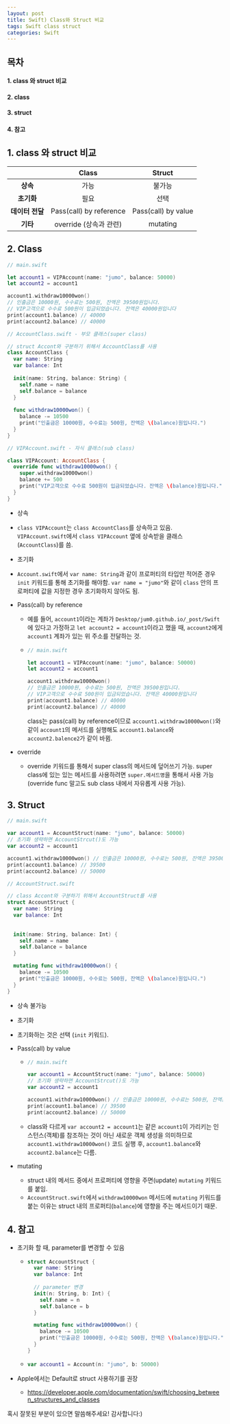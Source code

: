 ```yaml
---
layout: post
title: Swift) Class와 Struct 비교
tags: Swift class struct
categories: Swift
---
```

## 목차

#### 1. class 와 struct 비교

#### 2. class

#### 3. struct

#### 4. 참고 



## 1. class 와 struct 비교

|                 |          Class          |       Struct        |
| :-------------: | :---------------------: | :-----------------: |
|    **상속**     |          가능           |       불가능        |
|   **초기화**    |          필요           |        선택         |
| **데이터 전달** | Pass(call) by reference | Pass(call) by value |
|    **기타**     | override (상속과 관련)  |      mutating       |



## 2. Class

```swift
// main.swift

let account1 = VIPAccount(name: "jumo", balance: 50000)
let account2 = account1

account1.withdraw10000won()
// 인출금은 10000원, 수수료는 500원, 잔액은 39500원입니다.
// VIP고객으로 수수료 500원이 입금되었습니다. 잔액은 40000원입니다
print(account1.balance) // 40000
print(account2.balance) // 40000
```

```swift
// AccountClass.swift - 부모 클래스(super class)

// struct Accont와 구분하기 위해서 AccountClass를 사용
class AccountClass {
  var name: String
  var balance: Int
  
  init(name: String, balance: String) {
    self.name = name
    self.balance = balance
  }
  
  func withdraw10000won() {
    balance -= 10500
    print("인출금은 10000원, 수수료는 500원, 잔액은 \(balance)원입니다.")
  }
}
```

```swift
// VIPAccount.swift - 자식 클래스(sub class)

class VIPAccount: AccountClass {
  override func withdraw10000won() {
    super.withdraw10000won()
    balance += 500
    print("VIP고객으로 수수료 500원이 입금되었습니다. 잔액은 \(balance)원입니다.")
  }
}
```

- 상속
  
- `class VIPAccount`는 `class AccountClass`를 상속하고 있음. `VIPAccount.swift`에서 `class VIPAccount` 옆에 상속받을 클래스(`AccountClass`)를 씀.
  
- 초기화
  
- `Account.swift`에서 `var name: String`과 같이 프로퍼티의 타입만 적어준 경우 `init` 키워드를 통해 초기화를 해야함. `var name = "jumo"`와 같이 `class` 안의 프로퍼티에 값을 지정한 경우 초기화하지 않아도 됨.
  
- Pass(call) by reference

  - 예를 들어, `account1`이라는 계좌가 `Desktop/jum0.github.io/_post/Swift`에 있다고 가정하고 `let account2 = account1`이라고 했을 때, `account2`에게 `account1` 계좌가 있는 위 주소를 전달하는 것.

  - ```swift
    // main.swift
    
    let account1 = VIPAccount(name: "jumo", balance: 50000)
    let account2 = account1
    
    account1.withdraw10000won()
    // 인출금은 10000원, 수수료는 500원, 잔액은 39500원입니다.
    // VIP고객으로 수수료 500원이 입금되었습니다. 잔액은 40000원입니다
    print(account1.balance) // 40000
    print(account2.balance) // 40000
    ```

    class는 pass(call) by reference이므로 `account1.withdraw10000won()`와 같이 `account1`의 메서드를 실행해도  `account1.balance`와  `account2.balence2`가 같이 바뀜.

- override

  - override 키워드를 통해서 super class의 메서드에 덮어쓰기 가능. super class에 있는 있는 메서드를 사용하려면 `super.메서드명`을 통해서 사용 가능(override func 말고도 sub class 내에서 자유롭게 사용 가능).



## 3. Struct

```swift
// main.swift

var account1 = AccountStruct(name: "jumo", balance: 50000) 
// 초기화 생략하면 AccountStrcut()도 가능
var account2 = account1

account1.withdraw10000won() // 인출금은 10000원, 수수료는 500원, 잔액은 39500원입니다.
print(account1.balance) // 39500
print(account2.balance) // 50000
```

```swift
// AccountStruct.swift

// class Accont와 구분하기 위해서 AccountStruct를 사용
struct AccountStruct {
  var name: String
  var balance: Int
    
  
  init(name: String, balance: Int) {
    self.name = name
    self.balance = balance
  }

  mutating func withdraw10000won() {
    balance -= 10500
    print("인출금은 10000원, 수수료는 500원, 잔액은 \(balance)원입니다.")
  }
}
```

- 상속 불가능
- 초기화
  
- 초기화하는 것은 선택 (`init` 키워드).
  
- Pass(call) by value

  - ```swift
    // main.swift
    
    var account1 = AccountStruct(name: "jumo", balance: 50000) 
    // 초기화 생략하면 AccountStrcut()도 가능
    var account2 = account1
    
    account1.withdraw10000won() // 인출금은 10000원, 수수료는 500원, 잔액은 39500원입니다.
    print(account1.balance) // 39500
    print(account2.balance) // 50000
    ```

  - class와 다르게 `var account2 = account1`는 같은 `account1`이 가리키는 인스턴스(객체)를 참조하는 것이 아닌 새로운 객체 생성을 의미하므로 `account1.withdraw10000won()` 코드 실행 후, `account1.balance`와 `account2.balance`는 다름.

- mutating
  - struct 내의 메서드 중에서 프로퍼티에 영향을 주면(update) `mutating` 키워드를 붙임.
  - `AccountStruct.swift`에서 `withdraw10000won` 메서드에 `mutating` 키워드를 붙는 이유는 struct 내의 프로퍼티(`balance`)에 영향을 주는 메서드이기 때문.



## 4. 참고

- 초기화 할 때, parameter를 변경할 수 있음

  - ```swift
    struct AccountStruct {
      var name: String
      var balance: Int
        
      // parameter 변경
      init(n: String, b: Int) {
        self.name = n
        self.balance = b
      }
    
      mutating func withdraw10000won() {
        balance -= 10500
        print("인출금은 10000원, 수수료는 500원, 잔액은 \(balance)원입니다.")
      }
    }
    ```

  - ```swift
    var account1 = Account(n: "jumo", b: 50000)
    ```

- Apple에서는 Default로 struct 사용하기를 권장
  
  - https://developer.apple.com/documentation/swift/choosing_between_structures_and_classes





혹시 잘못된 부분이 있으면 말씀해주세요! 감사합니다:)

